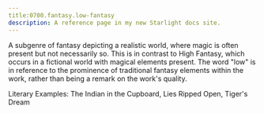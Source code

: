 ```yaml
---
title:0700.fantasy.low-fantasy
description: A reference page in my new Starlight docs site.
---
```

A subgenre of fantasy depicting a realistic world, 
where magic is often present but not necessarily so. 
This is in contrast to High Fantasy, 
which occurs in a fictional world with magical elements present. 
The word "low" is in reference to the prominence of traditional fantasy elements within the work, 
rather than being a remark on the work's quality. 

Literary Examples: The Indian in the Cupboard, Lies Ripped Open, Tiger's Dream
